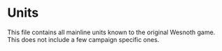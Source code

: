 # Units

This file contains all mainline units known to the original Wesnoth game.
This does not include a few campaign specific ones.
